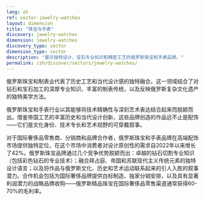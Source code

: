 ```yaml
---
lang: zh
ref: sector-jewelry-watches
layout: dimension
title: "珠宝与手表"
discovery: jewelry-watches
dimension: jewelry-watches
discovery_type: sector
dimension_type: sector
description: "展示独特设计、宝石专业知识和精密工艺的俄罗斯珠宝和手表品牌。"
permalink: /zh/discover/sectors/jewelry-watches/
---
```


俄罗斯珠宝和制表业代表了历史工艺和当代设计感的独特融合。这一领域结合了对钻石和宝石加工的深厚专业知识、丰富的制表传统，以及反映俄罗斯复杂文化遗产的独特美学方法。

俄罗斯珠宝和手表行业以其能够将技术精确性与深刻艺术表达结合起来而脱颖而出。借鉴帝国工艺的丰富历史和当代设计创新，这些品牌创造的作品远不止是配饰——它们是文化身份、技术专长和艺术视野的可穿戴叙事。

对于国际奢侈品零售商、分销商和品牌合作者，俄罗斯珠宝和手表品牌在高端配饰市场提供独特定位，在这个市场中消费者对设计原创性的需求自2022年以来增长了42%。俄罗斯珠宝品牌通过几个竞争优势脱颖而出：卓越的钻石切割专业知识（包括彩色钻石的专业技术）；融合拜占庭、帝国和苏联现代主义传统元素的独特设计语言；以及将作品与俄罗斯文化、历史和艺术运动联系起来的引人入胜的叙事潜力。合作机会包括为国际奢侈品牌提供白标制造、独家分销安排，以及具有显著利润潜力的战略品牌收购——俄罗斯精品珠宝在国际奢侈品零售渠道通常获得60-70%的毛利率。
